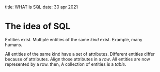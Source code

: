 title: WHAT is SQL
date: 30 apr 2021

# The idea of SQL

Entities exist. Multiple entities of the same _kind_ exist. Example, many humans.

All entities of the same kind have a set of attributes. Different entities differ 
because of attributes. Align those attributes in a _row_. All entities 
are now represented by a row. then, A collection of entities is a _table_.
